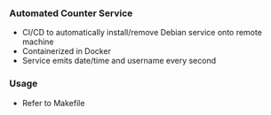 ### Automated Counter Service
- CI/CD to automatically install/remove Debian service onto remote machine
- Containerized in Docker
- Service emits date/time and username every second

### Usage
- Refer to Makefile